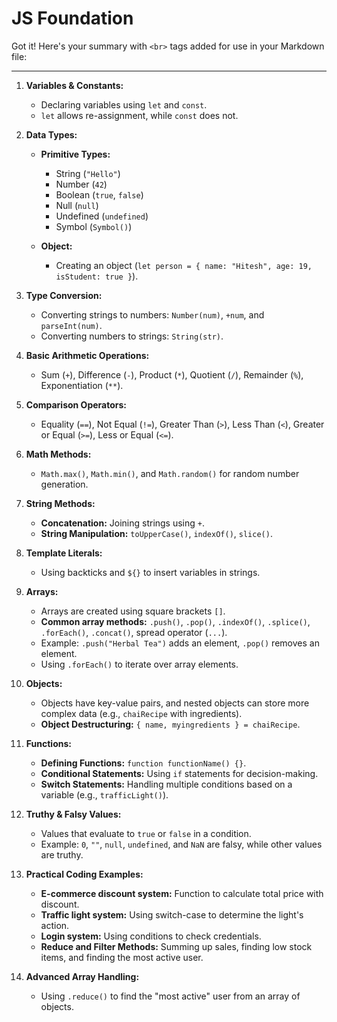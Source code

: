 # JS Foundation

Got it! Here's your summary with `<br>` tags added for use in your Markdown file:

---

1. **Variables & Constants:**<br>
   - Declaring variables using `let` and `const`.<br>
   - `let` allows re-assignment, while `const` does not.<br>

2. **Data Types:**<br>
   - **Primitive Types:**<br>
     - String (`"Hello"`)<br>
     - Number (`42`)<br>
     - Boolean (`true`, `false`)<br>
     - Null (`null`)<br>
     - Undefined (`undefined`)<br>
     - Symbol (`Symbol()`)<br>

   - **Object:**<br>
     - Creating an object (`let person = { name: "Hitesh", age: 19, isStudent: true }`).<br>

3. **Type Conversion:**<br>
   - Converting strings to numbers: `Number(num)`, `+num`, and `parseInt(num)`.<br>
   - Converting numbers to strings: `String(str)`.<br>

4. **Basic Arithmetic Operations:**<br>
   - Sum (`+`), Difference (`-`), Product (`*`), Quotient (`/`), Remainder (`%`), Exponentiation (`**`).<br>

5. **Comparison Operators:**<br>
   - Equality (`==`), Not Equal (`!=`), Greater Than (`>`), Less Than (`<`), Greater or Equal (`>=`), Less or Equal (`<=`).<br>

6. **Math Methods:**<br>
   - `Math.max()`, `Math.min()`, and `Math.random()` for random number generation.<br>

7. **String Methods:**<br>
   - **Concatenation:** Joining strings using `+`.<br>
   - **String Manipulation:** `toUpperCase()`, `indexOf()`, `slice()`.<br>

8. **Template Literals:**<br>
   - Using backticks and `${}` to insert variables in strings.<br>

9. **Arrays:**<br>
   - Arrays are created using square brackets `[]`.<br>
   - **Common array methods:** `.push()`, `.pop()`, `.indexOf()`, `.splice()`, `.forEach()`, `.concat()`, spread operator (`...`).<br>
   - Example: `.push("Herbal Tea")` adds an element, `.pop()` removes an element.<br>
   - Using `.forEach()` to iterate over array elements.<br>

10. **Objects:**<br>
    - Objects have key-value pairs, and nested objects can store more complex data (e.g., `chaiRecipe` with ingredients).<br>
    - **Object Destructuring:** `{ name, myingredients } = chaiRecipe`.<br>

11. **Functions:**<br>
    - **Defining Functions:** `function functionName() {}`.<br>
    - **Conditional Statements:** Using `if` statements for decision-making.<br>
    - **Switch Statements:** Handling multiple conditions based on a variable (e.g., `trafficLight()`).<br>

12. **Truthy & Falsy Values:**<br>
    - Values that evaluate to `true` or `false` in a condition.<br>
    - Example: `0`, `""`, `null`, `undefined`, and `NaN` are falsy, while other values are truthy.<br>

13. **Practical Coding Examples:**<br>
    - **E-commerce discount system:** Function to calculate total price with discount.<br>
    - **Traffic light system:** Using switch-case to determine the light's action.<br>
    - **Login system:** Using conditions to check credentials.<br>
    - **Reduce and Filter Methods:** Summing up sales, finding low stock items, and finding the most active user.<br>

14. **Advanced Array Handling:**<br>
    - Using `.reduce()` to find the "most active" user from an array of objects.<br>
